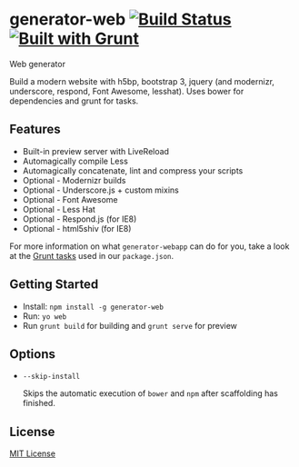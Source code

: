 # generator-web [![Build Status](https://secure.travis-ci.org/gilbarbara/generator-web.png?branch=master)](https://travis-ci.org/gilbarbara/generator-web) [![Built with Grunt](https://cdn.gruntjs.com/builtwith.png)](http://gruntjs.com/)

Web generator

Build a modern website with h5bp, bootstrap 3, jquery (and modernizr, underscore, respond, Font Awesome, lesshat).
Uses bower for dependencies and grunt for tasks.

## Features

* Built-in preview server with LiveReload
* Automagically compile Less
* Automagically concatenate, lint and compress your scripts
* Optional - Modernizr builds
* Optional - Underscore.js + custom mixins
* Optional - Font Awesome
* Optional - Less Hat
* Optional - Respond.js (for IE8)
* Optional - html5shiv (for IE8)

For more information on what `generator-webapp` can do for you, take a look at the [Grunt tasks](https://github.com/gilbarbara/generator-web/blob/master/app/templates/_package.json) used in our `package.json`.

## Getting Started

- Install: `npm install -g generator-web`
- Run: `yo web`
- Run `grunt build` for building and `grunt serve` for preview


## Options

* `--skip-install`

  Skips the automatic execution of `bower` and `npm` after scaffolding has finished.

## License

[MIT License](http://en.wikipedia.org/wiki/MIT_License)
